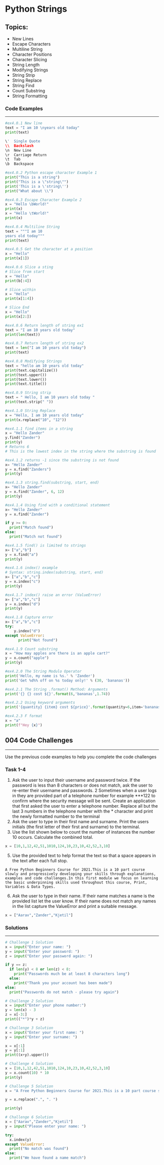 # Python Strings

## Topics:
*  New Lines
*  Escape Characters
*  Multiline String
*  Character Positions
*  Character Slicing
*  String Length
*  Modifying Strings
*  String Strip
*  String Replace
*  String Find
*  Count Substring
*  String Formatting

### Code Examples
---

```python
#ex4.0.1 New line
text = "I am 10 \nyears old today"
print(text)
```
```python
\'	Single Quote	
\\	Backslash	
\n	New Line	
\r	Carriage Return	
\t	Tab	
\b	Backspace
```
```python
#ex4.0.2 Python escape character Example 1
print("This is a string")
print("This is a \"string\"")
print('This is a \'string\'')
print("What about \\")
```
```python
#ex4.0.3 Escape Character Example 2
x = "Hello \bWorld!"
print(x) 
x = "Hello \tWorld!"
print(x) 
```
```python
#ex4.0.4 Multiline String
text = """I am 10 
years old today"""
print(text)
```
```python
#ex4.0.5 Get the character at a position
x = "Hello"
print(x[1])
```
```python
#ex4.0.6 Slice a sting
# Slice from start
x = "Hello"
print(b[:4])

# Slice within
x = "Hello"
print(x[1:4])

# Slice End
x = "Hello"
print(x[2:])
```
```python
#ex4.0.6 Return length of string ex1
text = "I am 10 years old today"
print(len(text))
```
```python
#ex4.0.7 Return length of string ex2
text = len("I am 10 years old today")
print(text)
```
```python
#ex4.0.8 Modifying Strings 
text = "hello am 10 years old today"
print(text.capitalize())
print(text.upper())
print(text.lower())
print(text.title())
```
```python
#ex4.0.9 String strip
text = " Hello, I am 10 years old today "
print(text.strip(" "))
```
```python
#ex4.1.0 String Replace
x = "Hello, I am 10 years old today"
print(x.replace("10", "12"))
```
```python
#ex4.1.1 find items in a string
x = "Hello Zander"
y.find("Zander")
print(y)
# Returns 6
# This is the lowest index in the string where the substring is found
```
```python
#ex4.1.2 returns -1 since the substring is not found
x= "Hello Zander"
y = x.find("Zanders")
print(y)
```
```python
#ex4.1.3 string.find(substring, start, end)
x= "Hello Zander"
y = x.find("Zander", 6, 12)
print(y)
```
```python
#ex4.1.4 Using find with a conditional statement
x= "Hello Zander"
y = x.find("Zander")

if y >= 0:
  print("Match found")
else:
  print("Match not found")
```
```python
#ex4.1.5 find() is limited to strings 
x= ["a","b"]
y = x.find("a")
print(y)
```
```python
#ex4.1.6 index() example
# Syntax: string.index(substring, start, end) 
x= ["a","b","c"]
y = x.index("c")
print(y)
```
```python
#ex4.1.7 index() raise an error (ValueError)
x= ["a","b","c"]
y = x.index("d")
print(y)
```
```python
#ex4.1.8 Capture error
x= ["a","b","c"]
try:
    y.index("d")
except ValueError:
      print("Not found")
```
```python
#ex4.1.9 Count substring
x = "How may apples are there is an apple cart?"
y = x.count("apple")
print(y)
```
```Python
#ex4.2.0 The String Modulo Operator
print('Hello, my name is %s.' % 'Zander')
print('Get %d%% off on %s today only!' % (30, 'bananas'))
```
```Python
#ex4.2.1 The String .format() Method: Arguments
print('{} {} cost ${}'.format(6,'bananas',1.74))
```
```Python
#ex4.2.2 Using keyword arguments
print('{quantity} {item} cost ${price}'.format(quantity=6,item='bananas',price=1.74))
```
```Python
#ex4.2.3 F format
x = "a"
print(f"Hey {x}")
```


## 004 Code Challenges
---
Use the previous code examples to help you complete the code challenges

### **Task 1-4**
1. Ask the user to input their username and password twice. If the password is less than 8 characters or does not match, ask the user to re-enter their username and passwords.
2 Sometimes when a user logs in they are provided part of a telephone number for example ***122 to confirm where the security message will be sent. Create an application that first asked the user to enter a telephone number. Replace all but the last 3 numbers in the telephone number with the * character and print the newly formatted number to the terminal
3. Ask the user to type in their first name and surname. Print the users initials (the first letter of their first and surname) to the terminal.
4. Use the list shown below to count the number of instances the number 10 occurs. Calculate the combined total.
```Python
x = [10,1,12,42,51,1010,124,10,23,10,42,52,3,10]
```
5. Use the provided text to help format the text so that a space appears in the text after each full stop.
```
A Free Python Beginners Course for 2021.This is a 10 part course slowly and progressively developing your skills through explanations, examples and code challenges.In this first module we focus on learning the basic underpinning skills used throughout this course, Print, Variables & Data Types.
```
6. Ask the user to type in their name. If their name matches a name is the provided list let the user know. If their name does not match any names in the list capture the ValueError and print a suitable message.
```Python
x = ["Aarav","Zander","Kjetil"]
```

### Solutions
---

```python
# Challenge 1 Solution
x = input("Enter your name: ")
y = input("Enter your password: ")
z = input("Enter your password again: ")

if y == z:
  if len(y) < 8 or len(z) < 8:
    print("Passwords much be at least 8 characters long")
  else:
    print("Thank you your account has been made")
else:
  print("Passwords do not match - please try again")
```
```python
# Challenge 2 Solution
x = input("Enter your phone number:")
y = len(x) - 3
z = x[-3:]
print(("*")*y + z)
```
```python
# Challenge 3 Solution
x = input("Enter your first name: ")
y = input("Enter your surname: ")

x = x[:1]
y = y[:1]
print((x+y).upper())
```
```python
# Challenge 4 Solution
x = [10,1,12,42,51,1010,124,10,23,10,42,52,3,10]
y = x.count(10) * 10
print(y)
```
```python
# Challenge 5 Solution
x = "A Free Python Beginners Course for 2021.This is a 10 part course slowly and progressively developing your skills through explanations, examples and code challenges.In this first module we focus on learning the basic underpinning skills used throughout this course, Print, Variables & Data Types."

y = x.replace(".", ". ")

print(y)
```
```python
# Challenge 6 Solution
x = ["Aarav","Zander","Kjetil"]
y = input("Please enter your name: ")

try:
  x.index(y)
except ValueError:
  print("No match was found")
else:
  print("We have found a name match")
```